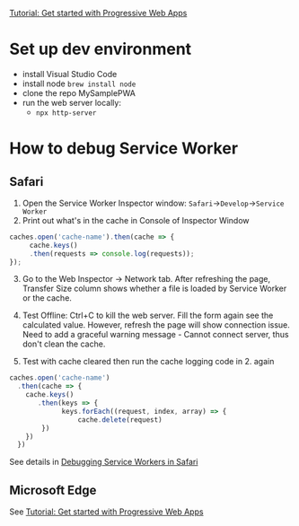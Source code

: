 [Tutorial: Get started with Progressive Web Apps](https://learn.microsoft.com/en-us/microsoft-edge/progressive-web-apps-chromium/how-to/)


# Set up dev environment
- install Visual Studio Code 
- install node  `brew install node`
- clone the repo MySamplePWA
- run the web server locally: 
    - `npx http-server`  


# How to debug Service Worker

## Safari 
1. Open the Service Worker Inspector window:  `Safari`->`Develop`->`Service Worker` 
2. Print out what's in the cache in Console of Inspector Window
```javascript 
caches.open('cache-name').then(cache => {
     cache.keys()
     .then(requests => console.log(requests));
});
```
3. Go to the Web Inspector -> Network tab. After refreshing the page, Transfer Size column shows whether a file is loaded by Service Worker or the cache.   

4. Test Offline:  Ctrl+C to kill the web server.  Fill the form again see the calculated value.  However, refresh the page will show connection issue.  Need to add a graceful warning message - Cannot connect server, thus don't clean the cache. 

5. Test with cache cleared then run the cache logging code in 2. again
```javascript
caches.open('cache-name')
  .then(cache => {
    cache.keys()
       .then(keys => {
             keys.forEach((request, index, array) => {
                 cache.delete(request)
        })
    })
  })


```
   
See details in [Debugging Service Workers in Safari](https://youtu.be/87RU7v6Y-bk?si=qwcP2ZUP98VuQEx_)

## Microsoft Edge 
See [Tutorial: Get started with Progressive Web Apps](https://learn.microsoft.com/en-us/microsoft-edge/progressive-web-apps-chromium/how-to/)